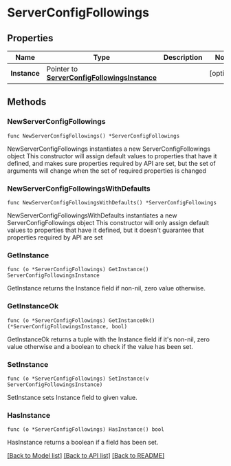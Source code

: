 # ServerConfigFollowings

## Properties

Name | Type | Description | Notes
------------ | ------------- | ------------- | -------------
**Instance** | Pointer to [**ServerConfigFollowingsInstance**](ServerConfigFollowingsInstance.md) |  | [optional] 

## Methods

### NewServerConfigFollowings

`func NewServerConfigFollowings() *ServerConfigFollowings`

NewServerConfigFollowings instantiates a new ServerConfigFollowings object
This constructor will assign default values to properties that have it defined,
and makes sure properties required by API are set, but the set of arguments
will change when the set of required properties is changed

### NewServerConfigFollowingsWithDefaults

`func NewServerConfigFollowingsWithDefaults() *ServerConfigFollowings`

NewServerConfigFollowingsWithDefaults instantiates a new ServerConfigFollowings object
This constructor will only assign default values to properties that have it defined,
but it doesn't guarantee that properties required by API are set

### GetInstance

`func (o *ServerConfigFollowings) GetInstance() ServerConfigFollowingsInstance`

GetInstance returns the Instance field if non-nil, zero value otherwise.

### GetInstanceOk

`func (o *ServerConfigFollowings) GetInstanceOk() (*ServerConfigFollowingsInstance, bool)`

GetInstanceOk returns a tuple with the Instance field if it's non-nil, zero value otherwise
and a boolean to check if the value has been set.

### SetInstance

`func (o *ServerConfigFollowings) SetInstance(v ServerConfigFollowingsInstance)`

SetInstance sets Instance field to given value.

### HasInstance

`func (o *ServerConfigFollowings) HasInstance() bool`

HasInstance returns a boolean if a field has been set.


[[Back to Model list]](../README.md#documentation-for-models) [[Back to API list]](../README.md#documentation-for-api-endpoints) [[Back to README]](../README.md)


